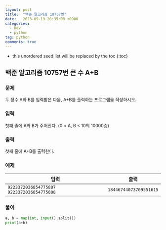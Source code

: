 ```yaml
---
layout: post
title:  "백준 알고리즘 10757번"
date:   2023-09-19 20:35:00 +0900
categories: 
  - Dev
  - python
tag: python
comments: true
---
```


* this unordered seed list will be replaced by the toc
{:toc}

## 백준 알고리즘 10757번 큰 수 A+B

### 문제

두 정수 A와 B를 입력받은 다음, A+B를 출력하는 프로그램을 작성하시오.

### 입력

첫째 줄에 A와 B가 주어진다. (0 < A, B < 10의 10000승)

### 출력

첫째 줄에 A+B를 출력한다.

### 예제

| 입력 | 출력 |
| --- | --- |
| `9223372036854775807 9223372036854775808` | `18446744073709551615` |

### 풀이

```py
a, b = map(int, input().split())
print(a+b)
```